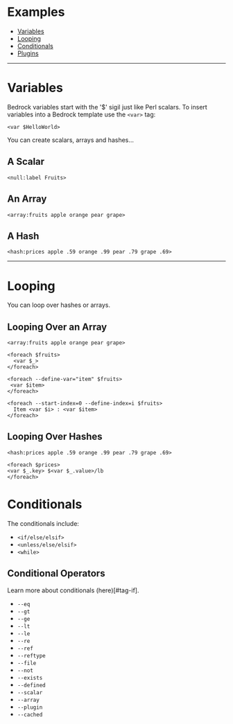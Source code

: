 # Examples

* [Variables](#variables)
* [Looping](#looping)
* [Conditionals](#conditionals)
* [Plugins](#plugins)

---

# Variables

Bedrock variables start with the '$' sigil just like Perl scalars. To
insert variables into a Bedrock template use the `<var>` tag:

```
<var $HelloWorld>
```

You can create scalars, arrays and hashes...

## A Scalar

```
<null:label Fruits>
```

## An Array

```
<array:fruits apple orange pear grape>
```

## A Hash

```
<hash:prices apple .59 orange .99 pear .79 grape .69>
```

---

# Looping

You can loop over hashes or arrays.

## Looping Over an Array

```
<array:fruits apple orange pear grape>

<foreach $fruits>
  <var $_>
</foreach>

<foreach --define-var="item" $fruits>
 <var $item>
</foreach>

<foreach --start-index=0 --define-index=i $fruits>
  Item <var $i> : <var $item>
</foreach>
```

## Looping Over Hashes

```
<hash:prices apple .59 orange .99 pear .79 grape .69>

<foreach $prices>
<var $_.key> $<var $_.value>/lb
</foreach>

```

# Conditionals

The conditionals include:

* `<if/else/elsif>`
* `<unless/else/elsif>`
* `<while>`

## Conditional Operators

Learn more about conditionals (here)[#tag-if].

* `--eq`
* `--gt`
* `--ge`
* `--lt`
* `--le`
* `--re`
* `--ref`
* `--reftype`
* `--file`
* `--not`
* `--exists`
* `--defined`
* `--scalar`
* `--array`
* `--plugin`
* `--cached`

